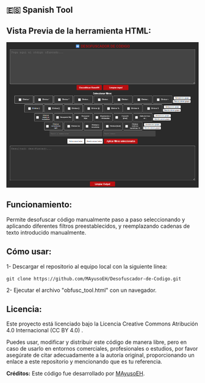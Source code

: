 ## 🇪🇸 Spanish Tool

## Vista Previa de la herramienta HTML:
![Captura de pantalla del proyecto](https://github.com/MAyusoEH/Desofuscador-de-Codigo/blob/main/pic_obfusc.png)


## Funcionamiento:
Permite desofuscar código manualmente paso a paso seleccionando y aplicando diferentes filtros preestablecidos, y reemplazando cadenas de texto introducido manualmente.


## Cómo usar:

1- Descargar el repositorio al equipo local con la siguiente línea:

``git clone https://github.com/MAyusoEH/Desofuscador-de-Codigo.git`` 

2- Ejecutar el archivo "obfusc_tool.html" con un navegador.


## Licencia:

Este proyecto está licenciado bajo la Licencia Creative Commons Atribución 4.0 Internacional (CC BY 4.0)
.

Puedes usar, modificar y distribuir este código de manera libre, pero en caso de usarlo en entornos comerciales, profesionales o estudios, por favor asegúrate de citar adecuadamente a la autoría original, proporcionando un enlace a este repositorio y mencionando que es tu referencia.

**Créditos:** Este código fue desarrollado por [MAyusoEH](https://github.com/MAyusoEH).
